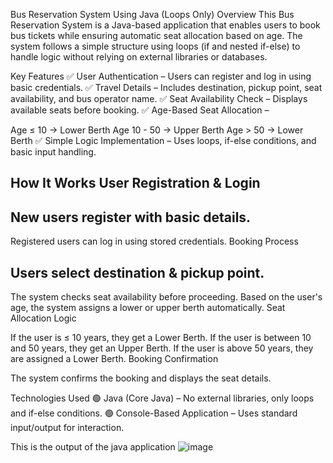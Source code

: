 Bus Reservation System Using Java (Loops Only)
Overview
This Bus Reservation System is a Java-based application that enables users to book bus tickets while ensuring automatic seat allocation based on age. 
The system follows a simple structure using loops (if and nested if-else) to handle logic without relying on external libraries or databases.

Key Features
✅ User Authentication – Users can register and log in using basic credentials.
✅ Travel Details – Includes destination, pickup point, seat availability, and bus operator name.
✅ Seat Availability Check – Displays available seats before booking.
✅ Age-Based Seat Allocation –

Age ≤ 10 → Lower Berth
Age 10 - 50 → Upper Berth
Age > 50 → Lower Berth
✅ Simple Logic Implementation – Uses loops, if-else conditions, and basic input handling.

How It Works
User Registration & Login
--------------------------
New users register with basic details.
--------------------------------------
Registered users can log in using stored credentials.
Booking Process

Users select destination & pickup point.
----------------------------------------
The system checks seat availability before proceeding.
Based on the user's age, the system assigns a lower or upper berth automatically.
Seat Allocation Logic

If the user is ≤ 10 years, they get a Lower Berth.
If the user is between 10 and 50 years, they get an Upper Berth.
If the user is above 50 years, they are assigned a Lower Berth.
Booking Confirmation

The system confirms the booking and displays the seat details.

Technologies Used
🟢 Java (Core Java) – No external libraries, only loops and if-else conditions.
🟢 Console-Based Application – Uses standard input/output for interaction.

This is the output of the java application 
![image](https://github.com/user-attachments/assets/d3c7b4ee-8f92-4f91-8608-d0e19fc31ac1)
